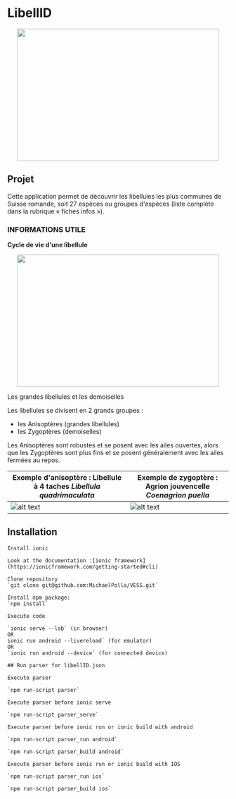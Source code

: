 # LibellID

<p align="center">
  <img width="460" height="300" src="https://github.com/jcavat/LibellID/blob/master/src/assets/img/app-logo.png">
</p>

## Projet

Cette application permet de découvrir les libellules les plus communes de Suisse romande, soit 27 espèces ou groupes d&#39;espèces (liste complète dans la rubrique « fiches infos »).



### INFORMATIONS UTILE

__Cycle de vie d'une libellule__

<p align="center">
  <img width="460" height="300" src="https://github.com/jcavat/LibellID/raw/master/src/assets/img/about1.png">
</p>

Les grandes libellules et les demoiselles

Les libellules se divisent en 2 grands groupes :

- les Anisoptères (grandes libellules)
- les Zygoptères (demoiselles)

Les Anisoptères sont robustes et se posent avec les ailes ouvertes, alors que les Zygoptères sont plus fins et se posent généralement avec les ailes fermées au repos.

| Exemple d&#39;anisoptère : Libellule à 4 taches _Libellula quadrimaculata_ | Exemple de zygoptère : Agrion jouvencelle _Coenagrion puella_ |
| --- | --- |
| ![alt text](https://github.com/jcavat/LibellID/raw/master/src/assets/img/about2.png) | ![alt text](https://github.com/jcavat/LibellID/raw/master/src/assets/img/about3.jpg) |

## Installation
```
Install ionic  

Look at the documentation :[ionic framework](https://ionicframework.com/getting-started#cli)

Clone repository
`git clone git@github.com:MichaelPolla/VESS.git`

Install npm package:
`npm install`

Execute code

`ionic serve --lab` (in browser)
OR
ionic run android --livereload` (for emulator)
OR
`ionic run android --device` (for connected device)

## Run parser for libellID.json

Execute parser

`npm run-script parser`

Execute parser before ionic serve

`npm run-script parser_serve`

Execute parser before ionic run or ionic build with android

`npm run-script parser_run android`

`npm run-script parser_build android`

Execute parser before ionic run or ionic build with IOS

`npm run-script parser_run ios`

`npm run-script parser_build ios`

```


